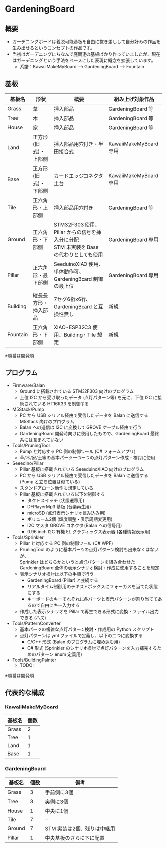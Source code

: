 # GardeningBoard
## 概要
- ガーデニングボードは着脱可能基板を自由に抜き差しして自分好みの作品を生み出せるというコンセプトの作品です。
- 当初はガーデニングにちなんで庭関連の基板ばかり作っていましたが、現在はガーデニングという手法をベースにした表現に概念を拡張しています。
  - 系譜：KawaiiMakeMyBoard --> GardeningBoard --> Fountain

## 基板
| 基板名   | 形状                  | 概要                                                                                      | 組み上げ対象作品       |
|----------|-----------------------|-------------------------------------------------------------------------------------------|------------------------|
| Grass    | 草                    | 挿入部品                                                                                  | GardeningBoard 等      |
| Tree     | 木                    | 挿入部品                                                                                  | GardeningBoard 等      |
| House    | 家                    | 挿入部品                                                                                  | GardeningBoard 等      |
| Land     | 正方形 (旧式)・上部側 | 挿入部品用穴付き・半田接合式                                                              | KawaiiMakeMyBoard 専用 |
| Base     | 正方形 (旧式)・下部側 | カードエッジコネクタ土台                                                                  | KawaiiMakeMyBoard 専用 |
| Tile     | 正六角形・上部側      | 挿入部品用穴付き                                                                          | GardeningBoard 等      |
| Ground   | 正六角形・下部側      | STM32F303 使用、Pillar からの信号を挿入分に分配<br>STM 未実装を Base の代わりとしても使用 | GardeningBoard 専用    |
| Pillar   | 正六角形・最下部側    | SeeduinoXIAO 使用、単体動作可、GardeningBoard 制御の最上位                                | GardeningBoard 専用    |
| Building | 縦長長方形・挿入部品  | 7セグ6桁x6行、GardeningBoard と互換性無し                                                 | 新規                   |
| Fountain | 正六角形・下部側      | XIAO-ESP32C3 使用、Building・Tile 想定                                                    | 新規                   |

※順番は開発順

## プログラム
- Firmware/Balan
  - Ground に搭載されている STM32F303 向けのプログラム
  - 上位 I2C から受け取ったデータ (点灯パターン等) を元に、下位 I2C に接続されている HT16K33 を制御する
- M5Stack/Pump
  - PC から USB シリアル経由で受信したデータを Balan に送信する M5Stack 向けのプログラム
  - Balan への送信は I2C に変換して GROVE ケーブル経由で行う
  - GardeningBoard 開発時向けに使用したもので、GardeningBoard 最終系には含まれていない
- Tools/PruningTool
  - Pump と対応する PC 側の制御ツール (C# フォームアプリ)
  - 草/木/家/土等の基本パーツ一つ一つの点灯パターン作成・検討に使用
- Seeedino/Pillar
  - Pillar 基板に搭載されている SeeeduinoXIAO 向けのプログラム
  - PC から USB シリアル経由で受信したデータを Balan に送信する (Pump と立ち位置は似ている)
  - スタンドアローン動作も想定している
  - Pillar 基板に搭載されている以下を制御する
    - タクトスイッチ (状態遷移用)
    - DFPlayerMp3 基板 (音楽再生用)
    - microSD (点灯表示シナリオ読み込み用)
    - ボリューム2個 (輝度調整・表示周期変更用)
    - I2C マスタ GROVE コネクタ (Balan への信号用)
    - 0.96 inch I2C 有機 EL グラフィックス表示器 (各種情報表示用)
- Tools/Sprinkler
  - Pillar と対応する PC 側の制御ツール (C# WPF)
  - PruningTool のように基本パーツの点灯パターン検討も出来なくはないが、<br>Sprinkler はどちらかというと点灯パターンを組み合わせた GardeningBoard 全体の表示シナリオ検討・作成に使用することを想定
  - 表示シナリオ検討は以下の手順で行う
    - GardeningBoard (Pillar) と接続する
    - リアルタイム制御用のテキストボックスにフォーカスを当てた状態にする
    - キーボードのキーそれぞれに各パーツと表示パターンが割り当ててあるので自由にキー入力する
  - 作成した表示シナリオを Pillar で再生できる形式に変換・ファイル出力できる (ハズ)
- Tools/PatternConverter
  - 基本パーツの複雑な点灯パターン検討・作成用の Python スクリプト
  - 点灯パターンは yml ファイルで定義し、以下の二つに変換する
    - C/C++ 形式 (Balan のプログラムに埋め込む用)
    - C# 形式 (Sprinkler のシナリオ検討で点灯パターンを入力補完するためのパターン enum 定義用)
- Tools/BuildingPainter
  - TODO:

※順番は開発順

## 代表的な構成
### KawaiiMakeMyBoard 
| 基板名 | 個数 |
|--------|------|
| Grass  | 2    |
| Tree   | 1    |
| Land   | 1    |
| Base   | 1    |

### GardeningBoard
| 基板名 | 個数 | 備考                        |
|--------|------|-----------------------------|
| Grass  | 3    | 手前側に3個                 |
| Tree   | 3    | 奥側に3個                   |
| House  | 1    | 中央に1個                   |
| Tile   | 7    | -                           |
| Ground | 7    | STM 実装は2個、残りは中継用 |
| Pillar | 1    | 中央基板のさらに下に配置    |

